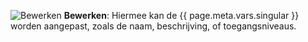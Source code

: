 
![](/assets/svg/edit.svg "Bewerken") **Bewerken**: Hiermee kan de {{ page.meta.vars.singular }}  worden aangepast, zoals de naam, beschrijving, of toegangsniveaus.
